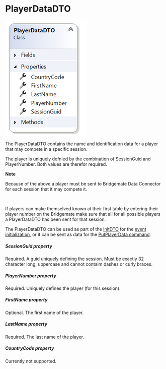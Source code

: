 # PlayerDataDTO

![Image](<lib/PlayerDataDTO.png>)

The PlayerDataDTO contains the name and identification data for a player that may compete in a specific session.

The player is uniquely defnied by the combination of SessionGuid and PlayerNumber. Both values are therefor required.

**Note**

Because of the above a player must be sent to Bridgemate Data Connector for each session that it may compete it.

&nbsp;

If players can make themselved known at their first table by entering their player number on the Bridgemate make sure that all for all possible players a PlayerDataDTO has been sent for that session.

The PlayerDataDTO can be used as part of the [InitDTO](<InitDTO.md>) for the [event initialization](<Initializeanevent.md>), or it can be sent as data for the [PutPlayerData command](<Overviewofcommunication.md#OverviewOfCommands>).

##### SessionGuid property

Required. A guid uniquely defining the session. Must be exactly 32 character long, uppercase and cannot contaim dashes or curly braces.

##### PlayerNumber property

Required. Uniquely defines the player (for this session).

##### FirstName property

Optional. The first name of the player.

##### LastName property

Required. The last name of the player.

##### CountryCode property

Currently not supported.

